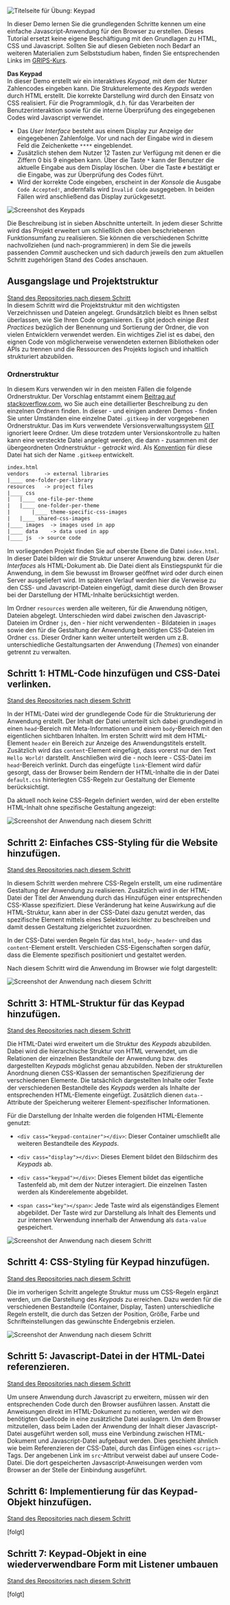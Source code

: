 ![Titelseite für Übung: Keypad](/docs/images/cover.png)

In dieser Demo lernen Sie die grundlegenden Schritte kennen um eine einfache Javascript-Anwendung für den Browser zu erstellen. Dieses Tutorial ersetzt keine eigene Beschäftigung mit den Grundlagen zu HTML, CSS und Javascript. Sollten Sie auf diesen Gebieten noch Bedarf an weiteren Materialien zum Selbststudium haben, finden Sie entsprechenden Links im [GRIPS-Kurs](https://elearning.uni-regensburg.de/course/view.php?id=26759). 

__Das Keypad__  
In dieser Demo erstellt wir ein interaktives *Keypad*, mit dem der Nutzer Zahlencodes eingeben kann. Die Strukturelemente des *Keypads* werden durch HTML erstellt. Die korrekte Darstellung wird durch den Einsatz von CSS realisiert. Für die Programmlogik, d.h. für das Verarbeiten der Benutzerinteraktion sowie für die interne Überprüfung des eingegebenen Codes wird Javascript verwendet.

* Das *User Interface* besteht aus einem Display zur Anzeige der eingegebenen Zahlenfolge. Vor und nach der Eingabe wird in diesem Feld die Zeichenkette `****` eingeblendet. 
* Zusätzlich stehen dem Nutzer 12 Tasten zur Verfügung mit denen er die Ziffern 0 bis 9 eingeben kann. Über die Taste `*` kann der Benutzer die aktuelle Eingabe aus dem Display löschen. Über die Taste `#` bestätigt er die Eingabe, was zur Überprüfung des Codes führt. 
* Wird der korrekte Code eingeben, erscheint in der *Konsole* die Ausgabe `Code Accepted!`, andernfalls wird `Invalid Code` ausgegeben. In beiden Fällen wird anschließend das Display zurückgesetzt.

![Screenshot des Keypads](/docs/images/keypad.png)

Die Beschreibung ist in sieben Abschnitte unterteilt. In jedem dieser Schritte wird das Projekt erweitert um schließlich den oben beschriebenen Funktionsumfang zu realisieren. Sie können die verschiedenen Schritte nachvollziehen (und nach-programmieren) in dem Sie die jeweils passenden *Commit* auschecken und sich dadurch jeweils den zum aktuellen Schritt zugehörigen Stand des Codes anschauen.

## Ausgangslage und Projektstruktur
[Stand des Repositories nach diesem Schritt](https://github.com/Multimedia-Engineering-Regensburg/Demo-01-Keypad/tree/4a1d493f2dc53e3cb1d97c35c549a4f4dacf96eb)  
In diesem Schritt wird die Projektstruktur mit den wichtigsten Verzeichnissen und Dateien angelegt. Grundsätzlich bleibt es Ihnen selbst überlassen, wie Sie Ihren Code organisieren. Es gibt jedoch einige *Best Practices* bezüglich der Benennung und Sortierung der Ordner, die von vielen Entwicklern verwendet werden. Ein wichtiges Ziel ist es dabei, den eignen Code von möglicherweise verwendeten externen Bibliotheken oder APIs zu trennen und die Ressourcen des Projekts logisch und inhaltlich strukturiert abzubilden.  

### Ordnerstruktur
In diesem Kurs verwenden wir in den meisten Fällen die folgende Ordnerstruktur. Der Vorschlag entstammt einem [Beitrag auf stackoverflow.com](http://stackoverflow.com/a/24199418), wo Sie auch eine detaillierter Beschreibung zu den einzelnen Ordnern finden. In dieser - und einigen anderen Demos - finden Sie unter Umständen eine einzelne Datei `.gitkeep` in der vorgegebenen Ordnerstruktur. Das im Kurs verwendete Versionsverwaltungssystem [GIT](https://git-scm.com/) ignoriert leere Ordner. Um diese trotzdem unter Versionskontrolle zu halten kann eine versteckte Datei angelegt werden, die dann - zusammen mit der übergeordneten Ordnerstruktur - ge*trackt* wird. Als [Konvention](http://stackoverflow.com/questions/7229885/what-are-the-differences-between-gitignore-and-gitkeep) für diese Datei hat sich der Name `.gitkeep` entwickelt. 

```html
index.html
vendors     -> external libraries
|____ one-folder-per-library
resources   -> project files
|____ css
|   |____ one-file-per-theme
|   |____ one-folder-per-theme
|       |____ theme-specific-css-images
|   |____ shared-css-images
|____ images  -> images used in app
|____ data    -> data used in app
|____ js  -> source code
```   

Im vorliegenden Projekt finden Sie auf oberste Ebene die Datei `index.html`. In dieser Datei bilden wir die Struktur unserer Anwendung bzw. deren *User Interfaces* als HTML-Dokument ab. Die Datei dient als Einstiegspunkt für die Anwendung, in dem Sie bewusst im Browser geöffnet wird oder durch einen Server ausgeliefert wird. Im späteren Verlauf werden hier die Verweise zu den CSS- und Javascript-Dateien eingefügt, damit diese durch den Browser bei der Darstellung der HTML-Inhalte berücksichtigt werden.  

Im Ordner `resources` werden alle weiteren, für die Anwendung nötigen, Dateien abgelegt. Unterschieden wird dabei zwischen den Javascript-Dateien im Ordner `js`, den  - hier nicht verwendenten - Bildateien in `images` sowie den für die Gestaltung der Anwendung benötigten CSS-Dateien im Ordner `css`. Dieser Ordner kann weiter unterteilt werden um z.B. unterschiedliche Gestaltungsarten der Anwendung (*Themes*) von einander getrennt zu verwalten.

## Schritt 1: HTML-Code hinzufügen und CSS-Datei verlinken.
[Stand des Repositories nach diesem Schritt](https://github.com/Multimedia-Engineering-Regensburg/Demo-01-Keypad/tree/3169407d9f9bf974d8c927f6670d2d4be92cd17a)

In der HTML-Datei wird der grundlegende Code für die Strukturierung der Anwendung erstellt. Der Inhalt der Datei unterteilt sich dabei grundlegend in einen `head`-Bereich mit Meta-Informationen und einem `body`-Bereich mit den eigentlichen sichtbaren Inhalten. Im ersten Schritt wird mit dem HTML-Element `header` ein Bereich zur Anzeige des Anwendungstitels erstellt. Zusätzlich wird das `content`-Element eingefügt, dass vorerst nur den Text `Hello World!` darstellt. Anschließen wird die - noch leere - CSS-Datei im `head`-Bereich verlinkt. Durch das eingefügte `link`-Element wird dafür gesorgt, dass der Browser beim Rendern der HTML-Inhalte die in der Datei `default.css` hinterlegten CSS-Regeln zur Gestaltung der Elemente berücksichtigt.  

Da aktuell noch keine CSS-Regeln definiert werden, wird der eben erstellte HTML-Inhalt ohne spezifische Gestaltung angezeigt:

![Screenshot der Anwendung nach diesem Schritt](/docs/images/step1.png)

## Schritt 2: Einfaches CSS-Styling für die Website hinzufügen.
[Stand des Repositories nach diesem Schritt](https://github.com/Multimedia-Engineering-Regensburg/Demo-01-Keypad/tree/02d2e426cd633b8695c22fe40bb98c5ce71517cb)

In diesem Schritt werden mehrere CSS-Regeln erstellt, um eine rudimentäre Gestaltung der Anwendung zu realisieren. Zusätzlich wird in der HTML-Datei der Titel der Anwendung durch das Hinzufügen einer entsprechenden CSS-Klasse spezifiziert. Diese Veränderung hat keine Auswirkung auf die HTML-Struktur, kann aber in der CSS-Datei dazu genutzt werden, das spezifische Element mittels eines Selektors leichter zu beschreiben und damit dessen Gestaltung zielgerichtet zuzuordnen.  

In der CSS-Datei werden Regeln für das `html`, `body`-, `header`- und das `content`-Element erstellt. Verschieden CSS-Eigenschaften sorgen dafür, dass die Elemente spezifisch positioniert und gestaltet werden.

Nach diesem Schritt wird die Anwendung im Browser wie folgt dargestellt:

![Screenshot der Anwendung nach diesem Schritt](/docs/images/step2.png) 

## Schritt 3: HTML-Struktur für das Keypad hinzufügen.
[Stand des Repositories nach diesem Schritt](https://github.com/Multimedia-Engineering-Regensburg/Demo-01-Keypad/tree/ce168536bcdeeb91b372fee37c011578075f337c)

Die HTML-Datei wird erweitert um die Struktur des *Keypads* abzubilden. Dabei wird die hierarchische Struktur von HTML verwendet, um die Relationen der einzelnen Bestandteile der Anwendung bzw. des dargestellten *Keypads* möglichst genau abzubilden. Neben der strukturellen Anordnung dienen CSS-Klassen der semantischen Spezifizierung der verschiedenen Elemente. Die tatsächlich dargestellten Inhalte oder Texte der verschiedenen Bestandteile des *Keypads* werden als Inhalte der entsprechenden HTML-Elemente eingefügt. Zusätzlich dienen `data-`-Attribute der Speicherung weiterer Element-spezifischer Informationen.

Für die Darstellung der Inhalte werden die folgenden HTML-Elemente genutzt:

* ```<div cass="keypad-container"></div>```: Dieser Container umschließt alle weiteren Bestandteile des *Keypads*.
* ```<div cass="display"></div>```: Dieses Element bildet den Bildschirm des *Keypads* ab.
* ```<div cass="keypad"></div>```: Dieses Element bildet das eigentliche Tastenfeld ab, mit dem der Nutzer interagiert. Die einzelnen Tasten werden als Kinderelemente abgebildet.

* ```<span cass="key"></span>```: Jede Taste wird als eigenständiges Element abgebildet. Der Taste wird zur Darstellung als Inhalt des Elements und zur internen Verwendung innerhalb der Anwendung als `data-value` gespeichert.

![Screenshot der Anwendung nach diesem Schritt](/docs/images/step3.png) 

## Schritt 4: CSS-Styling für Keypad hinzufügen.
[Stand des Repositories nach diesem Schritt](https://github.com/Multimedia-Engineering-Regensburg/Demo-01-Keypad/tree/ad837714012bf552cbf7df985e1f5155e04cda58)

Die im vorherigen Schritt angelegte Struktur muss um CSS-Regeln ergänzt werden, um die Darstellung des *Keypads* zu erreichen. Dazu werden für die verschiedenen Bestandteile (Container, Display, Tasten) unterschiedliche Regeln erstellt, die durch das Setzen der Position, Größe, Farbe und Schrifteinstellungen das gewünschte Endergebnis erzielen. 

![Screenshot der Anwendung nach diesem Schritt](/docs/images/step4.png) 

## Schritt 5: Javascript-Datei in der HTML-Datei referenzieren.
[Stand des Repositories nach diesem Schritt](https://github.com/Multimedia-Engineering-Regensburg/Demo-01-Keypad/tree/05075d3ba1665ed417876f5c6af33ba886216cd4)

Um unsere Anwendung durch Javascript zu erweitern, müssen wir den entsprechenden Code durch den Browser ausführen lassen. Anstatt die Anweisungen direkt im HTML-Dokument zu notieren, werden wir den benötigten Quellcode in eine zusätzliche Datei auslagern. Um dem Browser mitzuteilen, dass beim Laden der Anwendung der Inhalt dieser Javascript-Datei ausgeführt werden soll, muss eine Verbindung zwischen HTML-Dokument und Javascript-Datei aufgebaut werden. Dies geschieht ähnlich wie beim Referenzieren der CSS-Datei, durch das Einfügen eines `<script>`-Tags. Der angebenen Link im `src`-Attribut verweist dabei auf unsere Code-Datei. Die dort gespeicherten Javsascript-Anweisungen werden vom Browser an der Stelle der Einbindung ausgeführt.

## Schritt 6: Implementierung für das Keypad-Objekt hinzufügen.
[Stand des Repositories nach diesem Schritt](https://github.com/Multimedia-Engineering-Regensburg/Demo-01-Keypad/tree/a30cfc88a9e7a7efa2d4a9da5063ef112e6ad4d2)


[folgt]

## Schritt 7: Keypad-Objekt in eine wiederverwendbare Form mit Listener umbauen
[Stand des Repositories nach diesem Schritt](https://github.com/Multimedia-Engineering-Regensburg/Demo-01-Keypad/tree/411fc5a577de1570142443d2e66ccf902a713a7d)

[folgt]

